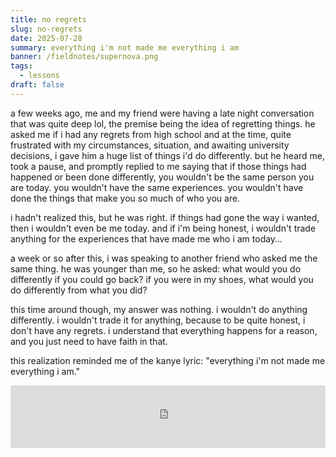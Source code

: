 ```yaml
---
title: no regrets
slug: no-regrets
date: 2025-07-28
summary: everything i'm not made me everything i am
banner: /fieldnotes/supernova.png
tags:
  - lessons
draft: false
---
```

a few weeks ago, me and my friend were having a late night conversation that was quite deep lol, the premise being the idea of regretting things. he asked me if i had any regrets from high school and at the time, quite frustrated with my circumstances, situation, and awaiting university decisions, i gave him a huge list of things i'd do differently. but he heard me, took a pause, and promptly replied to me saying that if those things had happened or been done differently, you wouldn't be the same person you are today. you wouldn't have the same experiences. you wouldn't have done the things that make you so much of who you are.

i hadn't realized this, but he was right. if things had gone the way i wanted, then i wouldn't even be me today. and if i'm being honest, i wouldn't trade anything for the experiences that have made me who i am today…

a week or so after this, i was speaking to another friend who asked me the same thing. he was younger than me, so he asked: what would you do differently if you could go back? if you were in my shoes, what would you do differently from what you did?

this time around though, my answer was nothing. i wouldn't do anything differently. i wouldn't trade it for anything, because to be quite honest, i don't have any regrets. i understand that everything happens for a reason, and you just need to have faith in that.

this realization reminded me of the kanye lyric: "everything i'm not made me everything i am."

<iframe 
  data-testid="embed-iframe" 
  style={{borderRadius: '12px'}} 
  src="https://open.spotify.com/embed/track/0NrtwAmRAdLxua31SzHvXr?utm_source=generator" 
  width="100%" 
  height="100" 
  frameBorder="0" 
  allowFullScreen="" 
  allow="autoplay; clipboard-write; encrypted-media; fullscreen; picture-in-picture" 
  loading="lazy"
></iframe>
